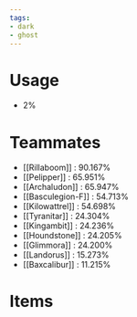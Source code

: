 ```yaml
---
tags:
- dark
- ghost
---
```

# Usage
- 2%
# Teammates
- [[Rillaboom]] : 90.167%
- [[Pelipper]] : 65.951%
- [[Archaludon]] : 65.947%
- [[Basculegion-F]] : 54.713%
- [[Kilowattrel]] : 54.698%
- [[Tyranitar]] : 24.304%
- [[Kingambit]] : 24.236%
- [[Houndstone]] : 24.205%
- [[Glimmora]] : 24.200%
- [[Landorus]] : 15.273%
- [[Baxcalibur]] : 11.215%
# Items